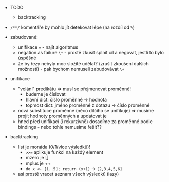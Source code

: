 - TODO
  - backtracking

- `/**/` komentáře by mohlo jít detekovat lépe (na rozdíl od `%`)

- zabudované:
  - unifikace `=` - najít algoritmus
  - negation as failure `\+` - prostě zkusit splnit cíl a negovat, jestli to bylo úspěšné
  - že by řezy nebyly moc složité udělat? (zrušit zkoušení dalších možností) - pak bychom nemuseli zabudovávat `\+`

- unifikace
  - "volání" predikátu => musí se přejmenovat proměnné!
    - budeme je číslovat
    - hlavní dict:  číslo proměnné -> hodnota
    - topmost dict: jméno proměnné z dotazu -> číslo proměnné
  - nová substituce proměnné (něco dílčího se unifikuje) => musíme projít hodnoty proměnných a updatovat je
  - hned před unifikací (i rekurzivně) dosadíme za proměnné podle bindings - nebo tohle nemusíme řešit??

- backtracking
  - list je monáda (0/1/více výsledků)!
    - `>>=` aplikuje funkci na každý element
    - mzero je []
    - mplus je ++
    - `do x <- [1..5]; return (x+1)` -> `[2,3,4,5,6]`
  - asi prostě vracet seznam všech výsledků (lazy)
